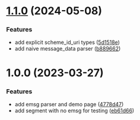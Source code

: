# [1.1.0](https://github.com/Eyevinn/segment-emsg-parser/compare/v1.0.0...v1.1.0) (2024-05-08)


### Features

* add explicit scheme_id_uri types ([5d1518e](https://github.com/Eyevinn/segment-emsg-parser/commit/5d1518ef6230f7a6687835b3b61c0960eb68e69b))
* add naive message_data parser ([b889662](https://github.com/Eyevinn/segment-emsg-parser/commit/b88966227f59dcbe73128782f3a68d7aaaf22054))

# 1.0.0 (2023-03-27)


### Features

* add emsg parser and demo page ([4778d47](https://github.com/Eyevinn/segment-emsg-parser/commit/4778d47f11e6553c24f691e29a65ccbbacbb5177))
* add segment with no emsg for testing ([eb61d66](https://github.com/Eyevinn/segment-emsg-parser/commit/eb61d669f5ee2cdfc08d791d86aedb9c946464c2))
